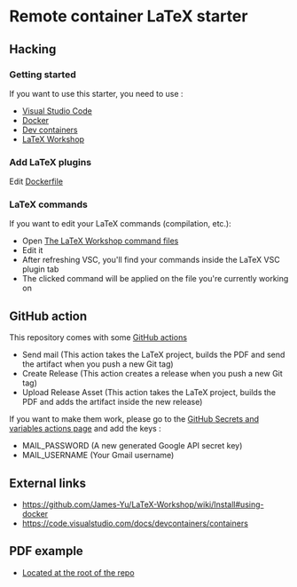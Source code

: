 # Remote container LaTeX starter
## Hacking
### Getting started
If you want to use this starter, you need to use :
- [Visual Studio Code](https://code.visualstudio.com/)
- [Docker](https://www.docker.com/)
- [Dev containers](https://marketplace.visualstudio.com/items?itemName=ms-vscode-remote.remote-containers)
- [LaTeX Workshop](https://marketplace.visualstudio.com/items?itemName=James-Yu.latex-workshop)

### Add LaTeX plugins
Edit [Dockerfile](.devcontainer/Dockerfile)

### LaTeX commands
If you want to edit your LaTeX commands (compilation, etc.):
- Open [The LaTeX Workshop command files](.vscode/settings.json)
- Edit it
- After refreshing VSC, you'll find your commands inside the LaTeX VSC plugin tab
- The clicked command will be applied on the file you're currently working on

## GitHub action
This repository comes with some [GitHub actions](.github/workflows/compileandmailandrelease.yml)
- Send mail (This action takes the LaTeX project, builds the PDF and send the artifact when you push a new Git tag)
- Create Release (This action creates a release when you push a new Git tag)
- Upload Release Asset (This action takes the LaTeX project, builds the PDF and adds the artifact inside the new release)

If you want to make them work, please go to the [GitHub Secrets and variables actions page](https://github.com/<username>/<forkname>/settings/secrets/actions) and add the keys :
- MAIL_PASSWORD (A new generated Google API secret key)
- MAIL_USERNAME (Your Gmail username)

## External links
- https://github.com/James-Yu/LaTeX-Workshop/wiki/Install#using-docker
- https://code.visualstudio.com/docs/devcontainers/containers

## PDF example
- [Located at the root of the repo](Project.pdf)